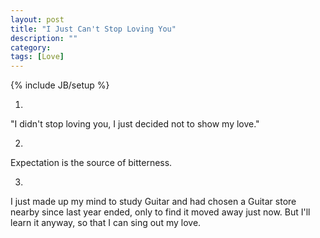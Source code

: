 ```yaml
---
layout: post
title: "I Just Can't Stop Loving You"
description: ""
category: 
tags: [Love]
---
```

{% include JB/setup %}

1.  
"I didn't stop loving you, I just decided not to show my love."

2.  
Expectation is the source of bitterness.

3.  
I just made up my mind to study Guitar and had chosen a Guitar store nearby since last year ended, only to find it moved away just now. But I'll learn it anyway, so that I can sing out my love.